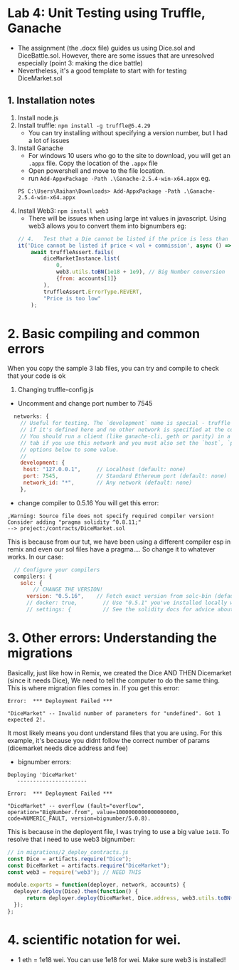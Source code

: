 # Lab 4: Unit Testing using Truffle, Ganache
* The assignment (the .docx file) guides us using Dice.sol and DiceBattle.sol. However, there are some issues that are unresolved especially (point 3: making the dice battle)
* Nevertheless, it's a good template to start with for testing DiceMarket.sol

## 1. Installation notes
1. Install node.js
2. Install truffle: `npm install -g truffle@5.4.29`
    - You can try installing without specifying a version number, but I had a lot of issues
3. Install Ganache
    - For windows 10 users who go to the site to download, you will get an `.appx` file. Copy the location of the `.appx` file
    - Open powershell and move to the file location.
    - run `Add-AppxPackage -Path .\Ganache-2.5.4-win-x64.appx` eg.
    ```
    PS C:\Users\Raihan\Downloads> Add-AppxPackage -Path .\Ganache-2.5.4-win-x64.appx
    ```
4. Install Web3: `npm install web3`
    - There will be issues when using large int values in javascript. Using web3 allows you to convert them into bignumbers eg:
    ```javascript
    // 4.	Test that a Die cannot be listed if the price is less than value + commission
    it('Dice cannot be listed if price < val + commission', async () => {
        await truffleAssert.fails(
            diceMarketInstance.list(
                0, 
                web3.utils.toBN(1e18 + 1e9), // Big Number conversion
                {from: accounts[1]}
            ),
            truffleAssert.ErrorType.REVERT,
            "Price is too low"
        );
    ```

# 2. Basic compiling and common errors
When you copy the sample 3 lab files, you can try and compile to check that your code is ok
1. Changing truffle-config.js
* Uncomment and change port number to 7545
```js
  networks: {
    // Useful for testing. The `development` name is special - truffle uses it by default
    // if it's defined here and no other network is specified at the command line.
    // You should run a client (like ganache-cli, geth or parity) in a separate terminal
    // tab if you use this network and you must also set the `host`, `port` and `network_id`
    // options below to some value.
    //
    development: {
     host: "127.0.0.1",     // Localhost (default: none)
     port: 7545,            // Standard Ethereum port (default: none)
     network_id: "*",       // Any network (default: none)
    },

```

* change compiler to 0.5.16
You will get this error:
```
,Warning: Source file does not specify required compiler version! Consider adding "pragma solidity ^0.8.11;"
--> project:/contracts/DiceMarket.sol
```
This is because from our tut, we have been using a different compiler esp in remix and even our sol files have a pragma.... So change it to whatever works. In our case:
```js
  // Configure your compilers
  compilers: {
    solc: {
        // CHANGE THE VERSION!
      version: "0.5.16",    // Fetch exact version from solc-bin (default: truffle's version) 
      // docker: true,        // Use "0.5.1" you've installed locally with docker (default: false)
      // settings: {          // See the solidity docs for advice about optimization and evmVersion

```

# 3. Other errors: Understanding the migrations
Basically, just like how in Remix, we created the Dice AND THEN Dicemarket (since it needs Dice), We need to tell the computer to do the same thing. This is where migration files comes in. If you get this error:
```
Error:  *** Deployment Failed ***

"DiceMarket" -- Invalid number of parameters for "undefined". Got 1 expected 2!.
```
It most likely means you dont understand files that you are using. For this example, it's because you didnt follow the correct number of params (dicemarket needs dice address and fee)

* bignumber errors:
```
Deploying 'DiceMarket'
   ----------------------

Error:  *** Deployment Failed ***

"DiceMarket" -- overflow (fault="overflow", operation="BigNumber.from", value=1000000000000000000, code=NUMERIC_FAULT, version=bignumber/5.0.8).
```
This is because in the deployent file, I was trying to use a big value `1e18`. To resolve that i need to use web3 bignumber:
```js
// in migrations/2_deploy_contracts.js
const Dice = artifacts.require("Dice");
const DiceMarket = artifacts.require("DiceMarket");
const web3 = require('web3'); // NEED THIS

module.exports = function(deployer, network, accounts) {
  deployer.deploy(Dice).then(function() {
      return deployer.deploy(DiceMarket, Dice.address, web3.utils.toBN(1e18));
  });
};

```

# 4. scientific notation for wei.
* 1 eth = 1e18 wei. You can use 1e18 for wei. Make sure web3 is installed!

